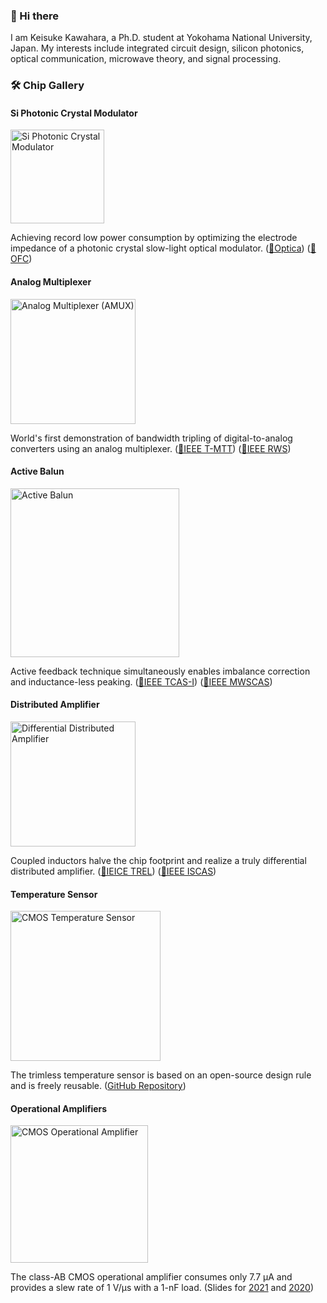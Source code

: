 ### 👋 Hi there

I am Keisuke Kawahara, a Ph.D. student at Yokohama National University, Japan.
My interests include integrated circuit design, silicon photonics, optical communication, microwave theory, and signal processing.

### 🛠️ Chip Gallery

#### Si Photonic Crystal Modulator

<img src="https://github.com/user-attachments/assets/197a75e0-2dc5-4175-83d3-11f1a744abf7" alt="Si Photonic Crystal Modulator" width="150">

Achieving record low power consumption by optimizing the electrode impedance of a photonic crystal slow-light optical modulator. ([📑Optica](https://doi.org/10.1364/OPTICA.531372)) ([📑OFC](http://dx.doi.org/10.1364/ofc.2024.m2d.5))

#### Analog Multiplexer

<img src="https://github.com/keikawa/keikawa/assets/37934321/0a788fc4-a56a-4eec-8b89-ca3c76d87f3c" alt="Analog Multiplexer (AMUX)" width="200">

World's first demonstration of bandwidth tripling of digital-to-analog converters using an analog multiplexer. ([📑IEEE T-MTT](https://doi.org/10.1109/TMTT.2022.3190480)) ([📑IEEE RWS](http://dx.doi.org/10.1109/RWS53089.2022.9719979))

#### Active Balun

<img src="https://github.com/keikawa/keikawa/assets/37934321/9ee94376-df53-490d-bfb3-57a3276ce3f3" alt="Active Balun" width="270">

Active feedback technique simultaneously enables imbalance correction and inductance-less peaking. ([📑IEEE TCAS-I](https://doi.org/10.1109/TCSI.2023.3257089)) ([📑IEEE MWSCAS](http://dx.doi.org/10.1109/MWSCAS47672.2021.9531759))

#### Distributed Amplifier

<img src="https://github.com/keikawa/keikawa/assets/37934321/aa5208c0-3d57-4b71-93ee-fc7e6e1efe1f" alt="Differential Distributed Amplifier" width="200">

Coupled inductors halve the chip footprint and realize a truly differential distributed amplifier. ([📑IEICE TREL](http://dx.doi.org/10.1587/transele.2023MMP0006)) ([📑IEEE ISCAS](http://dx.doi.org/10.1109/ISCAS51556.2021.9401302))

#### Temperature Sensor

<img src="https://github.com/keikawa/keikawa/assets/37934321/48220bc9-70ce-4559-a445-4366c4f87275" alt="CMOS Temperature Sensor" width="240">

The trimless temperature sensor is based on an open-source design rule and is freely reusable. ([GitHub Repository](https://github.com/keikawa/temperature-sensor-OpenRule1um))

#### Operational Amplifiers

<img src="https://github.com/keikawa/keikawa/assets/37934321/bac48c37-9dc6-4ac8-a65d-e2768d07fd89" alt="CMOS Operational Amplifier" width="220">

The class-AB CMOS operational amplifier consumes only 7.7 µA and provides a slew rate of 1 V/µs with a 1-nF load. (Slides for [2021](https://www.ec.ict.e.titech.ac.jp/opamp/2021/contest-all-2021.pdf) and [2020](https://www.ec.ict.e.titech.ac.jp/opamp/2020/contest-all-2020.pdf))

<!--
**keikawa/keikawa** is a ✨ _special_ ✨ repository because its `README.md` (this file) appears on your GitHub profile.

Here are some ideas to get you started:

- 🔭 I’m currently working on ...
- 🌱 I’m currently learning ...
- 👯 I’m looking to collaborate on ...
- 🤔 I’m looking for help with ...
- 💬 Ask me about ...
- 📫 How to reach me: ...
- 😄 Pronouns: ...
- ⚡ Fun fact: ...
-->
